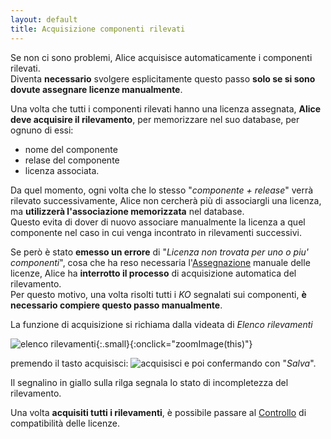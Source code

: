 ```yaml
---
layout: default
title: Acquisizione componenti rilevati 
---
```


Se non ci sono problemi, Alice acquisisce automaticamente i componenti rilevati.  
Diventa **necessario** svolgere esplicitamente questo passo **solo se si sono dovute assegnare licenze manualmente**.  

Una volta che tutti i componenti rilevati hanno una licenza assegnata, **Alice deve acquisire il rilevamento**, per memorizzare nel suo database, per ognuno di essi:
* nome del componente
* relase del componente
*	licenza associata.

Da quel momento, ogni volta che lo stesso "*componente + release*" verrà rilevato successivamente, Alice non cercherà più di associargli una licenza, ma **utilizzerà l'associazione memorizzata** nel database.  
Questo evita di dover di nuovo associare manualmente la licenza a quel componente nel caso in cui venga incontrato in rilevamenti successivi.

Se però è stato **emesso un errore** di "*Licenza non trovata per uno o piu' componenti*", cosa che ha reso necessaria l'[Assegnazione](assegnazione) manuale delle licenze, Alice ha **interrotto il processo** di acquisizione automatica del rilevamento.  
Per questo motivo, una volta risolti tutti i *KO* segnalati sui componenti, **è necessario compiere questo passo manualmente**.

La funzione di acquisizione si richiama dalla videata di *Elenco rilevamenti*

![elenco rilevamenti](/assets/rilevamenti.png){:.small}{:onclick="zoomImage(this)"}

premendo il tasto acquisisci: ![acquisisci](/assets/pulsante_acquisisci.png) e poi confermando con "*Salva*".

Il segnalino in giallo sulla rilga segnala lo stato di incompletezza del rilevamento.


Una volta **acquisiti tutti i rilevamenti**, è possibile passare al [Controllo](controllo) di compatibilità delle licenze.
